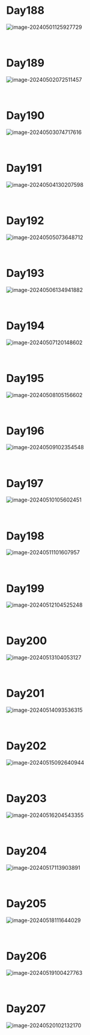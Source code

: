 # Day188

![image-20240501125927729](./assets/image-20240501125927729.png)

&nbsp;

# Day189

![image-20240502072511457](./assets/image-20240502072511457.png)

&nbsp;

# Day190

![image-20240503074717616](./assets/image-20240503074717616.png)

&nbsp;

# Day191

![image-20240504130207598](./assets/image-20240504130207598.png)

&nbsp;

# Day192

![image-20240505073648712](./assets/image-20240505073648712.png)

&nbsp;

# Day193

![image-20240506134941882](./assets/image-20240506134941882.png)

&nbsp;

# Day194

![image-20240507120148602](./assets/image-20240507120148602.png)

&nbsp;

# Day195

![image-20240508105156602](./assets/image-20240508105156602.png)

&nbsp;

# Day196

![image-20240509102354548](./assets/image-20240509102354548.png)

&nbsp;

# Day197

![image-20240510105602451](./assets/image-20240510105602451.png)

&nbsp;

# Day198

![image-20240511101607957](./assets/image-20240511101607957.png)

&nbsp;

# Day199

![image-20240512104525248](./assets/image-20240512104525248.png)

&nbsp;

# Day200

![image-20240513104053127](./assets/image-20240513104053127.png)

&nbsp;

# Day201

![image-20240514093536315](./assets/image-20240514093536315.png)

&nbsp;

# Day202

![image-20240515092640944](./assets/image-20240515092640944.png)

&nbsp;

# Day203

![image-20240516204543355](./assets/image-20240516204543355.png)

&nbsp;

# Day204

![image-20240517113903891](./assets/image-20240517113903891.png)

&nbsp;

# Day205

![image-20240518111644029](./assets/image-20240518111644029.png)

&nbsp;

# Day206

![image-20240519100427763](./assets/image-20240519100427763.png)

&nbsp;

# Day207

![image-20240520102132170](./assets/image-20240520102132170.png)